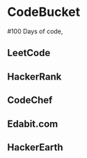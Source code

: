 # CodeBucket
#100 Days of code, 
## LeetCode
## HackerRank
## CodeChef
## Edabit.com
## HackerEarth



